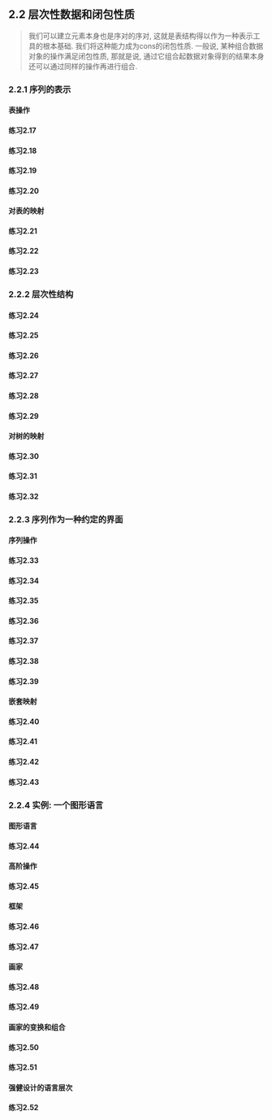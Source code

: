 ## 2.2 层次性数据和闭包性质
> 我们可以建立元素本身也是序对的序对, 这就是表结构得以作为一种表示工具的根本基础. 我们将这种能力成为cons的闭包性质. 一般说, 某种组合数据对象的操作满足闭包性质, 那就是说, 通过它组合起数据对象得到的结果本身还可以通过同样的操作再进行组合.  

### 2.2.1 序列的表示  

#### 表操作

#### 练习2.17

#### 练习2.18

#### 练习2.19

#### 练习2.20

#### 对表的映射

#### 练习2.21

#### 练习2.22

#### 练习2.23

### 2.2.2 层次性结构

#### 练习2.24

#### 练习2.25

#### 练习2.26

#### 练习2.27

#### 练习2.28

#### 练习2.29

#### 对树的映射

#### 练习2.30

#### 练习2.31

#### 练习2.32

### 2.2.3 序列作为一种约定的界面

#### 序列操作

#### 练习2.33

#### 练习2.34

#### 练习2.35

#### 练习2.36

#### 练习2.37

#### 练习2.38

#### 练习2.39

#### 嵌套映射

#### 练习2.40

#### 练习2.41

#### 练习2.42

#### 练习2.43

### 2.2.4 实例: 一个图形语言

#### 图形语言

#### 练习2.44

#### 高阶操作

#### 练习2.45

#### 框架

#### 练习2.46

#### 练习2.47

#### 画家

#### 练习2.48

#### 练习2.49

#### 画家的变换和组合

#### 练习2.50

#### 练习2.51

#### 强健设计的语言层次

#### 练习2.52
